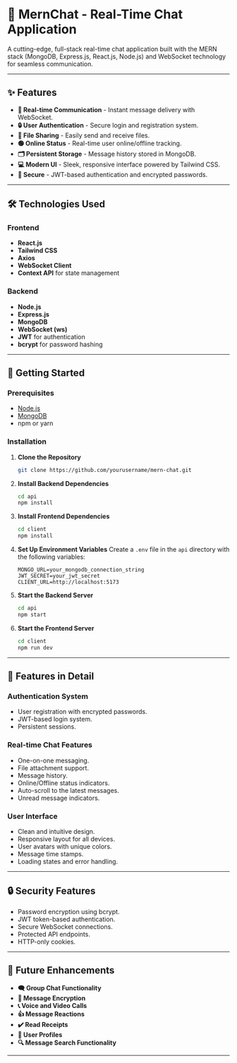 # 💬 MernChat - Real-Time Chat Application

A cutting-edge, full-stack real-time chat application built with the MERN stack (MongoDB, Express.js, React.js, Node.js) and WebSocket technology for seamless communication.

---

## ✨ Features

- **💬 Real-time Communication** - Instant message delivery with WebSocket.
- **🔒 User Authentication** - Secure login and registration system.
- **📂 File Sharing** - Easily send and receive files.
- **🟢 Online Status** - Real-time user online/offline tracking.
- **🗂️ Persistent Storage** - Message history stored in MongoDB.
- **💻 Modern UI** - Sleek, responsive interface powered by Tailwind CSS.
- **🔐 Secure** - JWT-based authentication and encrypted passwords.

---

## 🛠️ Technologies Used

### Frontend
- **React.js**
- **Tailwind CSS**
- **Axios**
- **WebSocket Client**
- **Context API** for state management

### Backend
- **Node.js**
- **Express.js**
- **MongoDB**
- **WebSocket (ws)**
- **JWT** for authentication
- **bcrypt** for password hashing

---

## 🚀 Getting Started

### Prerequisites
- [Node.js](https://nodejs.org/)
- [MongoDB](https://www.mongodb.com/)
- npm or yarn

### Installation

1. **Clone the Repository**
   ```bash
   git clone https://github.com/yourusername/mern-chat.git
   ```

2. **Install Backend Dependencies**
   ```bash
   cd api
   npm install
   ```

3. **Install Frontend Dependencies**
   ```bash
   cd client
   npm install
   ```

4. **Set Up Environment Variables**
   Create a `.env` file in the `api` directory with the following variables:
   ```env
   MONGO_URL=your_mongodb_connection_string
   JWT_SECRET=your_jwt_secret
   CLIENT_URL=http://localhost:5173
   ```

5. **Start the Backend Server**
   ```bash
   cd api
   npm start
   ```

6. **Start the Frontend Server**
   ```bash
   cd client
   npm run dev
   ```

---

## 🌟 Features in Detail

### **Authentication System**
- User registration with encrypted passwords.
- JWT-based login system.
- Persistent sessions.

### **Real-time Chat Features**
- One-on-one messaging.
- File attachment support.
- Message history.
- Online/Offline status indicators.
- Auto-scroll to the latest messages.
- Unread message indicators.

### **User Interface**
- Clean and intuitive design.
- Responsive layout for all devices.
- User avatars with unique colors.
- Message time stamps.
- Loading states and error handling.

---

## 🔒 Security Features

- Password encryption using bcrypt.
- JWT token-based authentication.
- Secure WebSocket connections.
- Protected API endpoints.
- HTTP-only cookies.

---

## 🎯 Future Enhancements

- **🗨️ Group Chat Functionality**
- **🔑 Message Encryption**
- **📞 Voice and Video Calls**
- **👍 Message Reactions**
- **✔️ Read Receipts**
- **👤 User Profiles**
- **🔍 Message Search Functionality**

----------------------------------------------